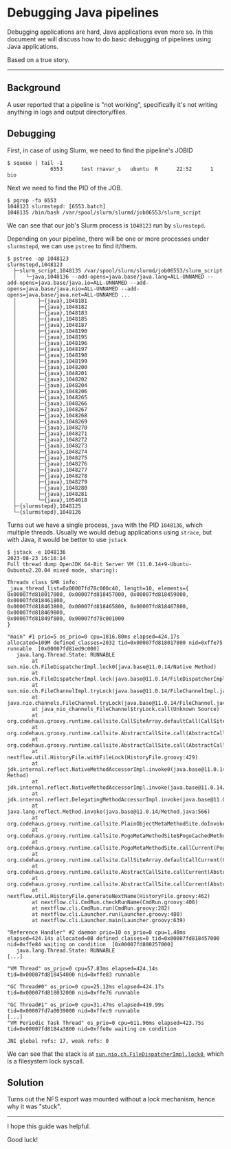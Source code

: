 # Debugging Java pipelines

Debugging applications are hard, Java applications even more so. In this document we will discuss how to do basic debugging of pipelines using Java applications.

Based on a true story.

---

## Background

A user reported that a pipeline is "not working", specifically it's not writing anything in logs and output directory/files.

## Debugging

First, in case of using Slurm, we need to find the pipeline's JOBID

```
$ squeue | tail -1
              6553      test rnavar_s   ubuntu  R      22:52      1 bio
```

Next we need to find the PID of the JOB.

```
$ pgrep -fa 6553
1048123 slurmstepd: [6553.batch]
1048135 /bin/bash /var/spool/slurm/slurmd/job06553/slurm_script
```

We can see that our job's Slurm process is `1048123` run by `slurmstepd`.

Depending on your pipeline, there will be one or more processes under `slurmstepd`, we can use `pstree` to find it/them.

```
$ pstree -ap 1048123
slurmstepd,1048123
  ├─slurm_script,1048135 /var/spool/slurm/slurmd/job06553/slurm_script
  │   └─java,1048136 --add-opens=java.base/java.lang=ALL-UNNAMED --add-opens=java.base/java.io=ALL-UNNAMED --add-opens=java.base/java.nio=ALL-UNNAMED --add-opens=java.base/java.net=ALL-UNNAMED ...
  │       ├─{java},1048181
  │       ├─{java},1048182
  │       ├─{java},1048183
  │       ├─{java},1048185
  │       ├─{java},1048187
  │       ├─{java},1048190
  │       ├─{java},1048195
  │       ├─{java},1048196
  │       ├─{java},1048197
  │       ├─{java},1048198
  │       ├─{java},1048199
  │       ├─{java},1048200
  │       ├─{java},1048201
  │       ├─{java},1048202
  │       ├─{java},1048204
  │       ├─{java},1048206
  │       ├─{java},1048265
  │       ├─{java},1048266
  │       ├─{java},1048267
  │       ├─{java},1048268
  │       ├─{java},1048269
  │       ├─{java},1048270
  │       ├─{java},1048271
  │       ├─{java},1048272
  │       ├─{java},1048273
  │       ├─{java},1048274
  │       ├─{java},1048275
  │       ├─{java},1048276
  │       ├─{java},1048277
  │       ├─{java},1048278
  │       ├─{java},1048279
  │       ├─{java},1048280
  │       ├─{java},1048281
  │       └─{java},1054018
  ├─{slurmstepd},1048125
  └─{slurmstepd},1048126
```

Turns out we have a single process, `java` with the PID `1048136`, which multiple threads. Usually we would debug applications using `strace`, but with Java, it would be better to use `jstack`

```
$ jstack -e 1048136
2023-08-23 16:16:14
Full thread dump OpenJDK 64-Bit Server VM (11.0.14+9-Ubuntu-0ubuntu2.20.04 mixed mode, sharing):

Threads class SMR info:
_java_thread_list=0x00007fd78c000c40, length=10, elements={
0x00007fd818017800, 0x00007fd818457000, 0x00007fd818459000, 0x00007fd818461800,
0x00007fd818463800, 0x00007fd818465800, 0x00007fd818467800, 0x00007fd818469800,
0x00007fd81849f800, 0x00007fd78c001000
}

"main" #1 prio=5 os_prio=0 cpu=1816.80ms elapsed=424.17s allocated=109M defined_classes=2032 tid=0x00007fd818017800 nid=0xffe75 runnable  [0x00007fd81ed9c000]
   java.lang.Thread.State: RUNNABLE
        at sun.nio.ch.FileDispatcherImpl.lock0(java.base@11.0.14/Native Method)
        at sun.nio.ch.FileDispatcherImpl.lock(java.base@11.0.14/FileDispatcherImpl.java:96)
        at sun.nio.ch.FileChannelImpl.tryLock(java.base@11.0.14/FileChannelImpl.java:1161)
        at java.nio.channels.FileChannel.tryLock(java.base@11.0.14/FileChannel.java:1165)
        at java_nio_channels_FileChannel$tryLock.call(Unknown Source)
        at org.codehaus.groovy.runtime.callsite.CallSiteArray.defaultCall(CallSiteArray.java:47)
        at org.codehaus.groovy.runtime.callsite.AbstractCallSite.call(AbstractCallSite.java:125)
        at org.codehaus.groovy.runtime.callsite.AbstractCallSite.call(AbstractCallSite.java:130)
        at nextflow.util.HistoryFile.withFileLock(HistoryFile.groovy:429)
        at jdk.internal.reflect.NativeMethodAccessorImpl.invoke0(java.base@11.0.14/Native Method)
        at jdk.internal.reflect.NativeMethodAccessorImpl.invoke(java.base@11.0.14/NativeMethodAccessorImpl.java:62)
        at jdk.internal.reflect.DelegatingMethodAccessorImpl.invoke(java.base@11.0.14/DelegatingMethodAccessorImpl.java:43)
        at java.lang.reflect.Method.invoke(java.base@11.0.14/Method.java:566)
        at org.codehaus.groovy.runtime.callsite.PlainObjectMetaMethodSite.doInvoke(PlainObjectMetaMethodSite.java:43)
        at org.codehaus.groovy.runtime.callsite.PogoMetaMethodSite$PogoCachedMethodSiteNoUnwrapNoCoerce.invoke(PogoMetaMethodSite.java:193)
        at org.codehaus.groovy.runtime.callsite.PogoMetaMethodSite.callCurrent(PogoMetaMethodSite.java:61)
        at org.codehaus.groovy.runtime.callsite.CallSiteArray.defaultCallCurrent(CallSiteArray.java:51)
        at org.codehaus.groovy.runtime.callsite.AbstractCallSite.callCurrent(AbstractCallSite.java:171)
        at org.codehaus.groovy.runtime.callsite.AbstractCallSite.callCurrent(AbstractCallSite.java:185)
        at nextflow.util.HistoryFile.generateNextName(HistoryFile.groovy:462)
        at nextflow.cli.CmdRun.checkRunName(CmdRun.groovy:400)
        at nextflow.cli.CmdRun.run(CmdRun.groovy:282)
        at nextflow.cli.Launcher.run(Launcher.groovy:480)
        at nextflow.cli.Launcher.main(Launcher.groovy:639)

"Reference Handler" #2 daemon prio=10 os_prio=0 cpu=1.48ms elapsed=424.14s allocated=0B defined_classes=0 tid=0x00007fd818457000 nid=0xffe84 waiting on condition  [0x00007fd800257000]
   java.lang.Thread.State: RUNNABLE
[...]

"VM Thread" os_prio=0 cpu=57.83ms elapsed=424.14s tid=0x00007fd818454000 nid=0xffe83 runnable

"GC Thread#0" os_prio=0 cpu=25.12ms elapsed=424.17s tid=0x00007fd818032000 nid=0xffe76 runnable

"GC Thread#1" os_prio=0 cpu=31.47ms elapsed=419.99s tid=0x00007fd7a0039000 nid=0xffec9 runnable
[...]
"VM Periodic Task Thread" os_prio=0 cpu=611.96ms elapsed=423.75s tid=0x00007fd8184a3800 nid=0xffe8e waiting on condition

JNI global refs: 17, weak refs: 0

```

We can see that the stack is at [`sun.nio.ch.FileDispatcherImpl.lock0`](https://github.com/openjdk/jdk/blob/jdk-11%2B14/src/java.base/unix/classes/sun/nio/ch/FileDispatcherImpl.java#L167C75-L167C75), which is a filesystem lock syscall.

## Solution

Turns out the NFS export was mounted without a lock mechanism, hence why it was "stuck".

---

I hope this guide was helpful.

Good luck!
